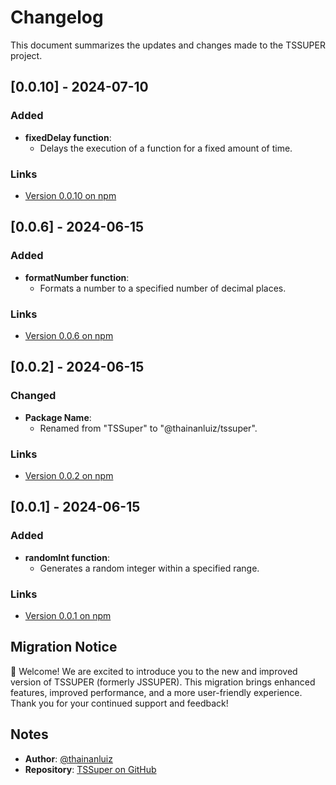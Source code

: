 # Changelog

This document summarizes the updates and changes made to the TSSUPER project.

## [0.0.10] - 2024-07-10

### Added

- **fixedDelay function**:
  - Delays the execution of a function for a fixed amount of time.

### Links

- [Version 0.0.10 on npm](https://www.npmjs.com/package/@thainanluiz/tssuper/v/0.0.10)

## [0.0.6] - 2024-06-15

### Added

- **formatNumber function**:
  - Formats a number to a specified number of decimal places.

### Links

- [Version 0.0.6 on npm](https://www.npmjs.com/package/@thainanluiz/tssuper/v/0.0.6)

## [0.0.2] - 2024-06-15

### Changed

- **Package Name**:
  - Renamed from "TSSuper" to "@thainanluiz/tssuper".

### Links

- [Version 0.0.2 on npm](https://www.npmjs.com/package/@thainanluiz/tssuper/v/0.0.2)

## [0.0.1] - 2024-06-15

### Added

- **randomInt function**:
  - Generates a random integer within a specified range.

### Links

- [Version 0.0.1 on npm](https://www.npmjs.com/package/@thainanluiz/tssuper/v/0.0.1)

## Migration Notice

🎉 Welcome! We are excited to introduce you to the new and improved version of TSSUPER (formerly JSSUPER). This migration brings enhanced features, improved performance, and a more user-friendly experience. Thank you for your continued support and feedback!

## Notes

- **Author**: [@thainanluiz](https://github.com/thainanluiz)
- **Repository**: [TSSuper on GitHub](https://github.com/thainanluiz/TSSuper)
